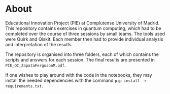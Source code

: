 # About
Educational Innovation Project (PIE) at Complutense University of Madrid. This repository contains exercises in quantum computing, which had to be completed over the course of three sessions by small teams. The tools used were Quirk and Qiskit. Each member then had to provide individual analysis and interpretation of the results.

The repository is organised into three folders, each of which contains the scripts and answers for each session. The final results are presented in `PIE_QC_ZapataFergusonM.pdf`.

If one wishes to play around with the code in the notebooks, they may install the needed dependencies with the command `pip install -r requirements.txt`.